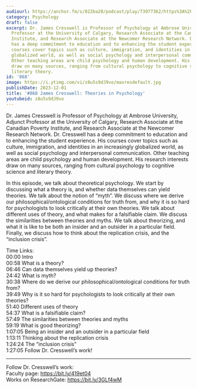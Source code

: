 ```yaml
---
audiourl: https://anchor.fm/s/822ba20/podcast/play/73977362/https%3A%2F%2Fd3ctxlq1ktw2nl.cloudfront.net%2Fstaging%2F2023-6-28%2F70be136b-a5af-8176-7115-9f1105b7c48a.m4a
category: Psychology
draft: false
excerpt: Dr. James Cresswell is Professor of Psychology at Ambrose University, Adjunct
  Professor at the University of Calgary, Research Associate at the Canadian Poverty
  Institute, and Research Associate at the Newcomer Research Network. Dr. Cresswell
  has a deep commitment to education and to enhancing the student experience.  His
  courses cover topics such as culture, immigration, and identities in an increasingly
  globalized world, as well as social psychology and interpersonal communication.
  Other teaching areas are child psychology and human development. His research interests
  draw on many sources, ranging from cultural psychology to cognitive science and
  literary theory.
id: '868'
image: https://i.ytimg.com/vi/z8u5s9dJ9vo/maxresdefault.jpg
publishDate: 2023-12-01
title: '#868 James Cresswell: Theories in Psychology'
youtubeid: z8u5s9dJ9vo
---
```

<div class="timelinks">

Dr. James Cresswell is Professor of Psychology at Ambrose University, Adjunct Professor at the University of Calgary, Research Associate at the Canadian Poverty Institute, and Research Associate at the Newcomer Research Network. Dr. Cresswell has a deep commitment to education and to enhancing the student experience.  His courses cover topics such as culture, immigration, and identities in an increasingly globalized world, as well as social psychology and interpersonal communication. Other teaching areas are child psychology and human development. His research interests draw on many sources, ranging from cultural psychology to cognitive science and literary theory.

In this episode, we talk about theoretical psychology. We start by discussing what a theory is, and whether data themselves can yield theories. We talk about the notion of “myth”. We discuss where we derive our philosophical/ontological conditions for truth from, and why it is so hard for psychologists to look critically at their own theories. We talk about different uses of theory, and what makes for a falsifiable claim. We discuss the similarities between theories and myths. We talk about theorizing, and what it is like to be both an insider and an outsider in a particular field. Finally, we discuss how to think about the replication crisis, and the “inclusion crisis”.

Time Links:  
<time>00:00</time> Intro  
<time>00:58</time> What is a theory?  
<time>06:46</time> Can data themselves yield up theories?  
<time>24:42</time> What is myth?  
<time>30:38</time> Where do we derive our philosophical/ontological conditions for truth from?  
<time>39:49</time> Why is it so hard for psychologists to look critically at their own theories?  
<time>51:40</time> Different uses of theory  
<time>54:37</time> What is a falsifiable claim?  
<time>57:49</time> The similarities between theories and myths  
<time>59:19</time> What is good theorizing?  
<time>1:07:05</time> Being an insider and an outsider in a particular field  
<time>1:13:11</time> Thinking about the replication crisis  
<time>1:24:24</time> The “inclusion crisis”  
<time>1:27:05</time> Follow Dr. Cresswell’s work!

---

Follow Dr. Cresswell’s work:  
Faculty page: https://bit.ly/419et04  
Works on ResearchGate: https://bit.ly/3GLf4wM
</div>

